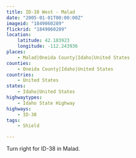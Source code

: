 ```yaml
---
title: ID-38 West - Malad
date: "2005-01-01T00:00:00Z"
imageid: "1849060289"
flickrid: "1849060289"
location:
    latitude: 42.183923
    longitude: -112.243936
places:
    - Malad|Oneida County|Idaho|United States
counties:
    - Oneida County|Idaho|United States
countries:
    - United States
states:
    - Idaho|United States
highwaytypes:
    - Idaho State Highway
highways:
    - ID-38
tags:
    - Shield

---
```

Turn right for ID-38 in Malad.
